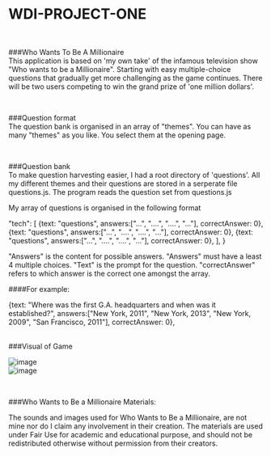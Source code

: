 # WDI-PROJECT-ONE 

<br>

###Who Wants To Be A Millionaire 
<br>
This application is based on 'my own take' of the infamous television show "Who wants to be a Millionaire". Starting with easy multiple-choice questions that gradually get more challenging as the game continues. There will be two users competing to win the grand prize of 'one million dollars'.

<br>

###Question format
<br>
The question bank is organised in an array of "themes". You can have as many "themes" as you like. You select them at the opening page.

<br>

###Question bank
<br>
To make question harvesting easier, I had a root directory of 'questions'. All my different themes and their questions are stored in a serperate file questions.js. The program reads the question set from questions.js


My array of questions is organised in the following format

"tech": [
  {text: "questions", answers:["...", "....", "....", "..."], correctAnswer: 0},
  {text: "questions", answers:["...", "....", "....", "..."], correctAnswer: 0},
  {text: "questions", answers:["...", "....", "....", "..."], correctAnswer: 0},
  ],
}

"Answers" is the content for possible answers. "Answers" must have a least 4 multiple choices. 
"Text" is the prompt for the question. 
"correctAnswer" refers to which answer is the correct one amongst the array. 

####For example: 

{text: "Where was the first G.A. headquarters and when was it established?", 
answers:["New York, 2011", "New York, 2013", "New York, 2009", "San Francisco, 2011"], 
correctAnswer: 0},


<br>
###Visual of Game 
<br>

![image](http://i.imgur.com/a2Qrhqo.jpg)
<br>
![image](http://i.imgur.com/L8IIO3m.png)

<br>


###Who Wants to Be a Millionaire Materials:
<br>

The sounds and images used for Who Wants to Be a Millionaire, are not mine nor do I claim any involvement in their creation. The materials are used under Fair Use for academic and educational purpose, and should not be redistributed otherwise without permission from their creators.
